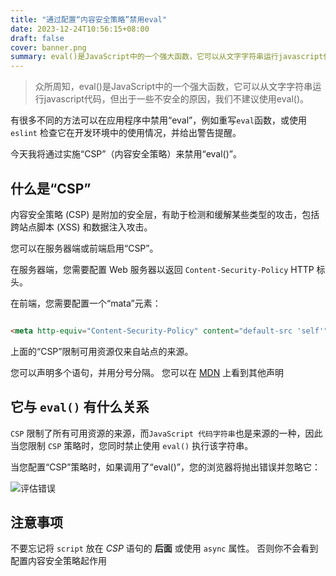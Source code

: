 ```yaml
---
title: "通过配置“内容安全策略”禁用eval"
date: 2023-12-24T10:56:15+08:00
draft: false
cover: banner.png
summary: eval()是JavaScript中的一个强大函数，它可以从文字字符串运行javascript代码，但出于一些不安全的原因，我们不建议使用eval(),本文介绍如何在项目中禁用该函数。
---
```

> 众所周知，eval()是JavaScript中的一个强大函数，它可以从文字字符串运行javascript代码，但出于一些不安全的原因，我们不建议使用eval()。 


有很多不同的方法可以在应用程序中禁用“eval”，例如重写`eval`函数，或使用 `eslint` 检查它在开发环境中的使用情况，并给出警告提醒。

今天我将通过实施“CSP”（内容安全策略）来禁用“eval()”。

## 什么是“CSP”

内容安全策略 (CSP) 是附加的安全层，有助于检测和缓解某些类型的攻击，包括跨站点脚本 (XSS) 和数据注入攻击。

您可以在服务器端或前端启用“CSP”。

在服务器端，您需要配置 Web 服务器以返回 `Content-Security-Policy` HTTP 标头。

在前端，您需要配置一个“mata”元素：
```html

<meta http-equiv="Content-Security-Policy" content="default-src 'self'" />

```

上面的“CSP”限制可用资源仅来自站点的来源。


您可以声明多个语句，并用分号分隔。 您可以在 [MDN](https://developer.mozilla.org/en-US/docs/Web/HTTP/CSP) 上看到其他声明


## 它与 `eval()` 有什么关系

`CSP` 限制了所有可用资源的来源，而`JavaScript 代码字符串`也是来源的一种，因此当您限制 `CSP` 策略时，您同时禁止使用 `eval()` 执行该字符串。

当您配置“CSP”策略时，如果调用了“eval()”，您的浏览器将抛出错误并忽略它：

![评估错误](eval-error.png)


## 注意事项

不要忘记将 `script` 放在 *CSP* 语句的 **后面** 或使用 `async` 属性。
否则你不会看到配置内容安全策略起作用